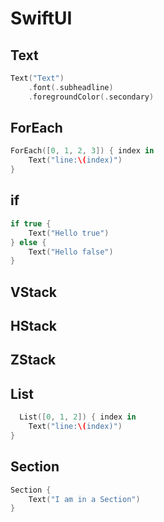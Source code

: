 # SwiftUI

## Text

```swift
Text("Text")
    .font(.subheadline)
    .foregroundColor(.secondary)

```

## ForEach

```swift
ForEach([0, 1, 2, 3]) { index in
    Text("line:\(index)")
}
```

## if

```swift
if true {
    Text("Hello true")
} else {
    Text("Hello false")
}
```

## VStack

## HStack

## ZStack

## List

```swift
  List([0, 1, 2]) { index in
    Text("line:\(index)")
}
```

## Section

```swift
Section {
    Text("I am in a Section")
}

```
